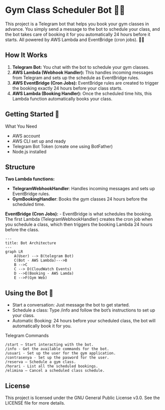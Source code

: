 # Gym Class Scheduler Bot 🤖💪

This project is a Telegram bot that helps you book your gym classes in advance. You simply send a message to the bot to schedule your class, and the bot takes care of booking it for you automatically 24 hours before it starts. All powered by AWS Lambda and EventBridge (cron jobs). 🏋️‍♂️
## How It Works

1. **Telegram Bot:** You chat with the bot to schedule your gym classes.
2. **AWS Lambda (Webhook Handler):** This handles incoming messages from Telegram and sets up the schedule as EventBridge rules.
3. **AWS EventBridge (Cron Jobs):** EventBridge rules are created to trigger the booking exactly 24 hours before your class starts.
4. **AWS Lambda (Booking Handler):** Once the scheduled time hits, this Lambda function automatically books your class. 


## Getting Started 🚀
What You Need

- AWS account 
- AWS CLI set up and ready
- Telegram Bot Token (create one using BotFather)
- Node.js installed

## Structure

 **Two Lambda functions:**
- **TelegramWebhookHandler**: Handles incoming messages and sets up EventBridge rules.
- **GymBookingHandler**: Books the gym classes 24 hours before the scheduled time.

**EventBridge (Cron Jobs):**
    - EventBridge is what schedules the booking. The first Lambda (TelegramWebhookHandler) creates the cron job when you schedule a class, which then triggers the booking Lambda 24 hours before the class.

```mermaid
---
title: Bot Architecture
---
graph LR
    A(User) --> B(telegram Bot)
    C(Bot - AWS Lambda)--->B
    B -->C
    C --> D(CloudWatch Events)
    D -->E(Booking - AWS Lamda)
    E -->F(Gym Web)
````

## Using the Bot 💬

- Start a conversation: Just message the bot to get started.
- Schedule a class: Type /info and follow the bot’s instructions to set up your class.
- Automatic Booking: 24 hours before your scheduled class, the bot will automatically book it for you.

Telegram Commands

    /start – Start interacting with the bot.
    /info - Get the available commands for the bot.
    /usuari - Set up the user for the gym application.
    /contrasenya - Set up the pasword for the user.
    /reserva – Schedule a gym class.
    /horari - List all the scheduled bookings.
    /elimina – Cancel a scheduled class schedule.

## License

This project is licensed under the GNU General Public License v3.0. See the LICENSE file for more details.